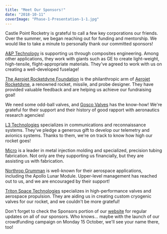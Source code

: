 ```yaml
---
title: "Meet Our Sponsors!"
date: "2018-10-11"
coverImage: "Phase-1-Presentation-1-1.jpg"
---
```


Castle Point Rocketry is grateful to call a few key corporations our friends. Over the summer, we began reaching out for funding and mentorship. We would like to take a minute to personally thank our committed sponsors!

[A&P Technology](http://www.braider.com/) is supporting us through composites engineering. Among other applications, they work with giants such as GE to create light-weight, high-tensile, flight-appropriate materials. They've agreed to work with us on creating a well-developed fuselage!

[The Aerojet Rocketdyne Foundation](http://www.aerojetrocketdyne.com/foundation) is the philanthropic arm of [Aerojet Rocketdyne](http://www.rocket.com/), a renowned rocket, missile, and probe designer. They have provided valuable feedback and are helping us achieve our fundraising goal!  

We need some odd-ball valves, and [Gosco Valves](http://www.goscovalves.com/) has the know-how! We're grateful for their support and their history of good rapport with aeronautics research agencies!

[L3 Technologies](https://www.l3t.com/) specializes in communications and reconnaissance systems. They've pledge a generous gift to develop our telemetry and avionics systems. Thanks to them, we're on track to know how high our rocket goes!

[Micro](http://www.micro-co.com/) is a leader in metal injection molding and specialized, precision tubing fabrication. Not only are they supporting us financially, but they are assisting us with fabrication.  

[Northrop Grumman](http://www.northropgrumman.com/Pages/default.aspx) is well-known for their aerospace applications, including the Apollo Lunar Module. Upper-level management has reached out to us, and we are encouraged by their support!  

[Triton Space Technologies](https://www.triton-space.com/) specializes in high-performance valves and aerospace propulsion. They are aiding us in creating custom cryogenic valves for our rocket, and we couldn't be more grateful!

Don't forget to check the Sponsors portion of our [website](https://castlepointrocketry.space/) for regular updates on all of our sponsors. Who knows... maybe with the launch of our crowdfunding campaign on Monday 15 October, we'll see your name there, too!
